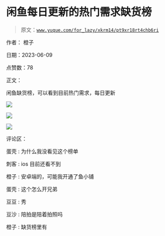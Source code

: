 # 闲鱼每日更新的热门需求缺货榜

> 原文：[`www.yuque.com/for_lazy/xkrm14/pt9xr18rt4chb6ri`](https://www.yuque.com/for_lazy/xkrm14/pt9xr18rt4chb6ri)

作者： 橙子

日期：2023-06-09

点赞数：78

正文：

闲鱼缺货榜，可以看到目前热门需求，每日更新

![](img/4076c9309169702fbfee552d853897fc.png)

![](img/6a28411a669dc092ea5b80549e3a0813.png)

![](img/5513d21ed65f88b418a320ab88614d41.png)

评论区：

蛋壳 : 为什么我没看见这个榜单

刺客 : ios 目前还看不到

橙子 : 安卓端的，可能我开通了鱼小铺

蛋壳 : 这个怎么开兄弟

豆豆 : 秀

豆沙 : 陪拍是陪着拍照吗

橙子 : 缺货榜里有

